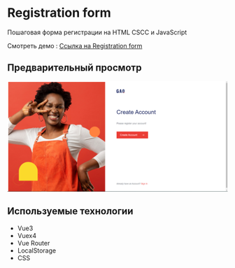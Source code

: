 # Registration form
Пошаговая форма регистрации на HTML CSCC и JavaScript

Смотреть демо : [Ссылка на Registration form](https://ndartemka1.github.io/registration-form/)

## Предварительный просмотр
![prev](/img/prev.png)

## Используемые технологии
  + Vue3
  + Vuex4
  + Vue Router
  + LocalStorage
  + CSS
